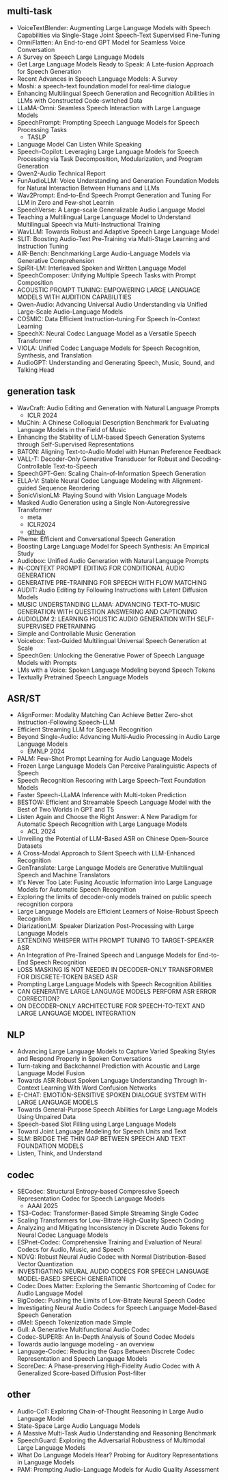 ## multi-task
- VoiceTextBlender: Augmenting Large Language Models with Speech Capabilities via Single-Stage Joint Speech-Text Supervised Fine-Tuning
- OmniFlatten: An End-to-end GPT Model for Seamless Voice Conversation
- A Survey on Speech Large Language Models
- Get Large Language Models Ready to Speak: A Late-fusion Approach for Speech Generation
- Recent Advances in Speech Language Models: A Survey
- Moshi: a speech-text foundation model for real-time dialogue
- Enhancing Multilingual Speech Generation and Recognition Abilities in LLMs with Constructed Code-switched Data
- LLaMA-Omni: Seamless Speech Interaction with Large Language Models
- SpeechPrompt: Prompting Speech Language Models for Speech Processing Tasks
  - TASLP
- Language Model Can Listen While Speaking
- Speech-Copilot: Leveraging Large Language Models for Speech Processing via Task Decomposition, Modularization, and Program Generation
- Qwen2-Audio Technical Report
- FunAudioLLM: Voice Understanding and Generation Foundation Models for Natural Interaction Between Humans and LLMs
- Wav2Prompt: End-to-End Speech Prompt Generation and Tuning For LLM in Zero and Few-shot Learnin
- SpeechVerse: A Large-scale Generalizable Audio Language Model
- Teaching a Multilingual Large Language Model to Understand Multilingual Speech via Multi-Instructional Training
- WavLLM: Towards Robust and Adaptive Speech Large Language Model
- SLIT: Boosting Audio-Text Pre-Training via Multi-Stage Learning and Instruction Tuning
- AIR-Bench: Benchmarking Large Audio-Language Models via Generative Comprehension
- SpiRit-LM: Interleaved Spoken and Written Language Model
- SpeechComposer: Unifying Multiple Speech Tasks with Prompt Composition
- ACOUSTIC PROMPT TUNING: EMPOWERING LARGE LANGUAGE MODELS WITH AUDITION CAPABILITIES 
- Qwen-Audio: Advancing Universal Audio Understanding via Unified Large-Scale Audio-Language Models
- COSMIC: Data Efficient Instruction-tuning For Speech In-Context Learning
- SpeechX: Neural Codec Language Model as a Versatile Speech Transformer
- VIOLA: Unified Codec Language Models for Speech Recognition, Synthesis, and Translation
- AudioGPT: Understanding and Generating Speech, Music, Sound, and Talking Head
## generation task
- WavCraft: Audio Editing and Generation with Natural Language Prompts
  - ICLR 2024
- MuChin: A Chinese Colloquial Description Benchmark for Evaluating Language Models in the Field of Music
- Enhancing the Stability of LLM-based Speech Generation Systems through Self-Supervised Representations
- BATON: Aligning Text-to-Audio Model with Human Preference Feedback
- VALL-T: Decoder-Only Generative Transducer for Robust and Decoding-Controllable Text-to-Speech
- SpeechGPT-Gen: Scaling Chain-of-Information Speech Generation
- ELLA-V: Stable Neural Codec Language Modeling with Alignment-guided Sequence Reordering
- SonicVisionLM: Playing Sound with Vision Language Models
- Masked Audio Generation using a Single Non-Autoregressive Transformer
  - meta
  - ICLR2024
  - [github](https://github.com/facebookresearch/audiocraft/blob/main/docs/MAGNET.md?utm_source=linkedin&utm_medium=organic_social&utm_campaign=research&utm_content=video)
- Pheme: Efficient and Conversational Speech Generation
- Boosting Large Language Model for Speech Synthesis: An Empirical Study
- Audiobox: Unified Audio Generation with Natural Language Prompts
- IN-CONTEXT PROMPT EDITING FOR CONDITIONAL AUDIO GENERATION
- GENERATIVE PRE-TRAINING FOR SPEECH WITH FLOW MATCHING
- AUDIT: Audio Editing by Following Instructions with Latent Diffusion Models
- MUSIC UNDERSTANDING LLAMA: ADVANCING TEXT-TO-MUSIC GENERATION WITH QUESTION ANSWERING AND CAPTIONING
- AUDIOLDM 2: LEARNING HOLISTIC AUDIO GENERATION WITH SELF-SUPERVISED PRETRAINING
- Simple and Controllable Music Generation
- Voicebox: Text-Guided Multilingual Universal Speech Generation at Scale
- SpeechGen: Unlocking the Generative Power of Speech Language Models with Prompts
- LMs with a Voice: Spoken Language Modeling beyond Speech Tokens
- Textually Pretrained Speech Language Models
## ASR/ST
- AlignFormer: Modality Matching Can Achieve Better Zero-shot Instruction-Following Speech-LLM
- Efficient Streaming LLM for Speech Recognition
- Beyond Single-Audio: Advancing Multi-Audio Processing in Audio Large Language Models
  - EMNLP 2024
- PALM: Few-Shot Prompt Learning for Audio Language Models
- Frozen Large Language Models Can Perceive Paralinguistic Aspects of Speech
- Speech Recognition Rescoring with Large Speech-Text Foundation Models
- Faster Speech-LLaMA Inference with Multi-token Prediction
- BESTOW: Efficient and Streamable Speech Language Model with the Best of Two Worlds in GPT and T5
- Listen Again and Choose the Right Answer: A New Paradigm for Automatic Speech Recognition with Large Language Models
  - ACL 2024
- Unveiling the Potential of LLM-Based ASR on Chinese Open-Source Datasets
- A Cross-Modal Approach to Silent Speech with LLM-Enhanced Recognition
- GenTranslate: Large Language Models are Generative Multilingual Speech and Machine Translators
- It's Never Too Late: Fusing Acoustic Information into Large Language Models for Automatic Speech Recognition
- Exploring the limits of decoder-only models trained on public speech recognition corpora
- Large Language Models are Efficient Learners of Noise-Robust Speech Recognition
- DiarizationLM: Speaker Diarization Post-Processing with Large Language Models
- EXTENDING WHISPER WITH PROMPT TUNING TO TARGET-SPEAKER ASR
- An Integration of Pre-Trained Speech and Language Models for End-to-End Speech Recognition
- LOSS MASKING IS NOT NEEDED IN DECODER-ONLY TRANSFORMER FOR DISCRETE-TOKEN BASED ASR
- Prompting Large Language Models with Speech Recognition Abilities
- CAN GENERATIVE LARGE LANGUAGE MODELS PERFORM ASR ERROR CORRECTION?
- ON DECODER-ONLY ARCHITECTURE FOR SPEECH-TO-TEXT AND LARGE LANGUAGE MODEL INTEGRATION

## NLP
- Advancing Large Language Models to Capture Varied Speaking Styles and Respond Properly in Spoken Conversations
- Turn-taking and Backchannel Prediction with Acoustic and Large Language Model Fusion
- Towards ASR Robust Spoken Language Understanding Through In-Context Learning With Word Confusion Networks
- E-CHAT: EMOTION-SENSITIVE SPOKEN DIALOGUE SYSTEM WITH LARGE LANGUAGE MODELS
- Towards General-Purpose Speech Abilities for Large Language Models Using Unpaired Data
- Speech-based Slot Filling using Large Language Models
- Toward Joint Language Modeling for Speech Units and Text 
- SLM: BRIDGE THE THIN GAP BETWEEN SPEECH AND TEXT FOUNDATION MODELS
- Listen, Think, and Understand
## codec
- SECodec: Structural Entropy-based Compressive Speech Representation Codec for Speech Language Models
  - AAAI 2025
- TS3-Codec: Transformer-Based Simple Streaming Single Codec
- Scaling Transformers for Low-Bitrate High-Quality Speech Coding
- Analyzing and Mitigating Inconsistency in Discrete Audio Tokens for Neural Codec Language Models
- ESPnet-Codec: Comprehensive Training and Evaluation of Neural Codecs for Audio, Music, and Speech
- NDVQ: Robust Neural Audio Codec with Normal Distribution-Based Vector Quantization
- INVESTIGATING NEURAL AUDIO CODECS FOR SPEECH LANGUAGE MODEL-BASED SPEECH GENERATION
- Codec Does Matter: Exploring the Semantic Shortcoming of Codec for Audio Language Model
- BigCodec: Pushing the Limits of Low-Bitrate Neural Speech Codec
- Investigating Neural Audio Codecs for Speech Language Model-Based Speech Generation
- dMel: Speech Tokenization made Simple
- Gull: A Generative Multifunctional Audio Codec
- Codec-SUPERB: An In-Depth Analysis of Sound Codec Models
- Towards audio language modeling - an overview
- Language-Codec: Reducing the Gaps Between Discrete Codec Representation and Speech Language Models
- ScoreDec: A Phase-preserving High-Fidelity Audio Codec with A Generalized Score-based Diffusion Post-filter
## other
- Audio-CoT: Exploring Chain-of-Thought Reasoning in Large Audio Language Model
- State-Space Large Audio Language Models
- A Massive Multi-Task Audio Understanding and Reasoning Benchmark
- SpeechGuard: Exploring the Adversarial Robustness of Multimodal Large Language Models
- What Do Language Models Hear? Probing for Auditory Representations in Language Models
- PAM: Prompting Audio-Language Models for Audio Quality Assessment

